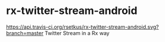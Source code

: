 # rx-twitter-stream-android
https://api.travis-ci.org/rsetkus/rx-twitter-stream-android.svg?branch=master
Twitter Stream in a Rx way
